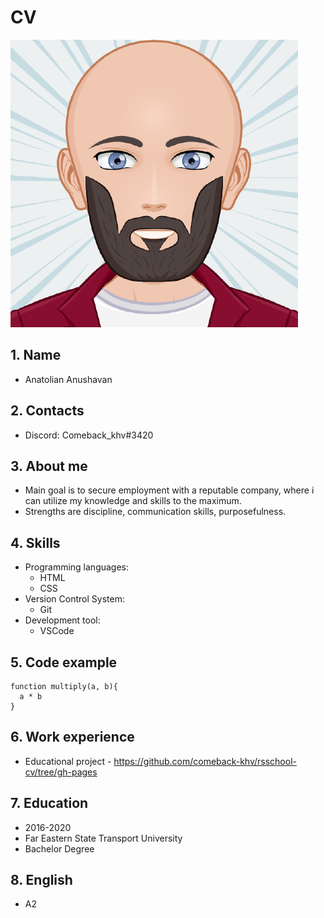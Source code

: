 # CV
![avatar](images/avatar.png)
## 1. Name
* Anatolian Anushavan
## 2. Contacts
* Discord: Comeback_khv#3420
## 3. About me
* Main goal is to secure employment with a reputable company, where i can utilize my knowledge and skills to the maximum. 
* Strengths are discipline, communication skills, purposefulness.
## 4. Skills
* Programming languages:
  * HTML 
  * CSS
* Version Control System:
  * Git
* Development tool:
  * VSCode
  
## 5. Code example
    function multiply(a, b){
      a * b
    }
## 6. Work experience
* Educational project - https://github.com/comeback-khv/rsschool-cv/tree/gh-pages
## 7. Education
* 2016-2020
* Far Eastern State Transport University 
* Bachelor Degree
## 8. English
* A2